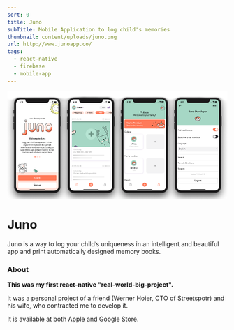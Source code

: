 ```yaml
---
sort: 0
title: Juno
subTitle: Mobile Application to log child's memories
thumbnail: content/uploads/juno.png
url: http://www.junoapp.co/
tags:
  - react-native
  - firebase
  - mobile-app
---
```


![Juno App Screens](content/uploads/juno-app-screens.png)

# Juno

Juno is a way to log your child’s uniqueness in an intelligent and beautiful app and print automatically designed memory books.

### About

**This was my first react-native "real-world-big-project".**

It was a personal project of a friend (Werner Hoier, CTO of Streetspotr) and his wife, who contracted me to develop it.

It is available at both Apple and Google Store.
